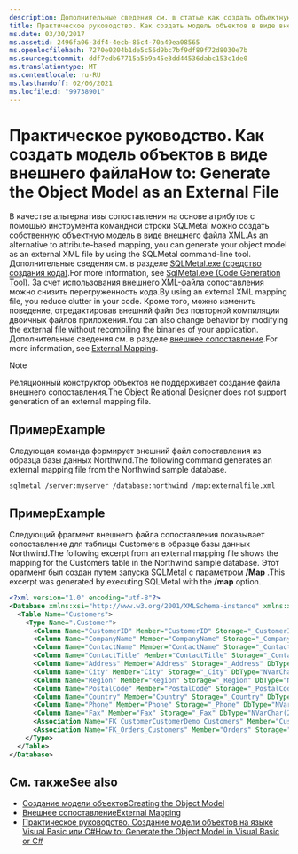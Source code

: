```yaml
---
description: Дополнительные сведения см. в статье как создать объектную модель как внешний файл.
title: Практическое руководство. Как создать модель объектов в виде внешнего файла
ms.date: 03/30/2017
ms.assetid: 2496fa06-3df4-4ecb-86c4-70a49ea08565
ms.openlocfilehash: 7270e0204b1de5c56d9bc7bf9df89f72d8030e7b
ms.sourcegitcommit: ddf7edb67715a5b9a45e3dd44536dabc153c1de0
ms.translationtype: MT
ms.contentlocale: ru-RU
ms.lasthandoff: 02/06/2021
ms.locfileid: "99738901"
---
```

# <a name="how-to-generate-the-object-model-as-an-external-file"></a><span data-ttu-id="80c0e-103">Практическое руководство. Как создать модель объектов в виде внешнего файла</span><span class="sxs-lookup"><span data-stu-id="80c0e-103">How to: Generate the Object Model as an External File</span></span>

<span data-ttu-id="80c0e-104">В качестве альтернативы сопоставления на основе атрибутов с помощью инструмента командной строки SQLMetal можно создать собственную объектную модель в виде внешнего файла XML.</span><span class="sxs-lookup"><span data-stu-id="80c0e-104">As an alternative to attribute-based mapping, you can generate your object model as an external XML file by using the SQLMetal command-line tool.</span></span> <span data-ttu-id="80c0e-105">Дополнительные сведения см. в разделе [SQLMetal.exe (средство создания кода)](../../../../tools/sqlmetal-exe-code-generation-tool.md).</span><span class="sxs-lookup"><span data-stu-id="80c0e-105">For more information, see [SqlMetal.exe (Code Generation Tool)](../../../../tools/sqlmetal-exe-code-generation-tool.md).</span></span> <span data-ttu-id="80c0e-106">За счет использования внешнего XML-файла сопоставления можно снизить перегруженность кода.</span><span class="sxs-lookup"><span data-stu-id="80c0e-106">By using an external XML mapping file, you reduce clutter in your code.</span></span> <span data-ttu-id="80c0e-107">Кроме того, можно изменить поведение, отредактировав внешний файл без повторной компиляции двоичных файлов приложения.</span><span class="sxs-lookup"><span data-stu-id="80c0e-107">You can also change behavior by modifying the external file without recompiling the binaries of your application.</span></span> <span data-ttu-id="80c0e-108">Дополнительные сведения см. в разделе [внешнее сопоставление](external-mapping.md).</span><span class="sxs-lookup"><span data-stu-id="80c0e-108">For more information, see [External Mapping](external-mapping.md).</span></span>  
  
> [!NOTE]
> <span data-ttu-id="80c0e-109">Реляционный конструктор объектов не поддерживает создание файла внешнего сопоставления.</span><span class="sxs-lookup"><span data-stu-id="80c0e-109">The Object Relational Designer does not support generation of an external mapping file.</span></span>  
  
## <a name="example"></a><span data-ttu-id="80c0e-110">Пример</span><span class="sxs-lookup"><span data-stu-id="80c0e-110">Example</span></span>  

 <span data-ttu-id="80c0e-111">Следующая команда формирует внешний файл сопоставления из образца базы данных Northwind.</span><span class="sxs-lookup"><span data-stu-id="80c0e-111">The following command generates an external mapping file from the Northwind sample database.</span></span>  
  
```console  
sqlmetal /server:myserver /database:northwind /map:externalfile.xml  
```  
  
## <a name="example"></a><span data-ttu-id="80c0e-112">Пример</span><span class="sxs-lookup"><span data-stu-id="80c0e-112">Example</span></span>  

 <span data-ttu-id="80c0e-113">Следующий фрагмент внешнего файла сопоставления показывает сопоставление для таблицы Customers в образце базы данных Northwind.</span><span class="sxs-lookup"><span data-stu-id="80c0e-113">The following excerpt from an external mapping file shows the mapping for the Customers table in the Northwind sample database.</span></span> <span data-ttu-id="80c0e-114">Этот фрагмент был создан путем запуска SQLMetal с параметром **/Map** .</span><span class="sxs-lookup"><span data-stu-id="80c0e-114">This excerpt was generated by executing SQLMetal with the **/map** option.</span></span>  
  
```xml  
<?xml version="1.0" encoding="utf-8"?>  
<Database xmlns:xsi="http://www.w3.org/2001/XMLSchema-instance" xmlns:xsd="http://www.w3.org/2001/XMLSchema" Name="northwnd">  
  <Table Name="Customers">  
    <Type Name=".Customer">  
      <Column Name="CustomerID" Member="CustomerID" Storage="_CustomerID" DbType="NChar(5) NOT NULL" CanBeNull="False" IsPrimaryKey="True" />  
      <Column Name="CompanyName" Member="CompanyName" Storage="_CompanyName" DbType="NVarChar(40) NOT NULL" CanBeNull="False" />  
      <Column Name="ContactName" Member="ContactName" Storage="_ContactName" DbType="NVarChar(30)" />  
      <Column Name="ContactTitle" Member="ContactTitle" Storage="_ContactTitle" DbType="NVarChar(30)" />  
      <Column Name="Address" Member="Address" Storage="_Address" DbType="NVarChar(60)" />  
      <Column Name="City" Member="City" Storage="_City" DbType="NVarChar(15)" />  
      <Column Name="Region" Member="Region" Storage="_Region" DbType="NVarChar(15)" />  
      <Column Name="PostalCode" Member="PostalCode" Storage="_PostalCode" DbType="NVarChar(10)" />  
      <Column Name="Country" Member="Country" Storage="_Country" DbType="NVarChar(15)" />  
      <Column Name="Phone" Member="Phone" Storage="_Phone" DbType="NVarChar(24)" />  
      <Column Name="Fax" Member="Fax" Storage="_Fax" DbType="NVarChar(24)" />  
      <Association Name="FK_CustomerCustomerDemo_Customers" Member="CustomerCustomerDemos" Storage="_CustomerCustomerDemos" ThisKey="CustomerID" OtherTable="CustomerCustomerDemo" OtherKey="CustomerID" DeleteRule="NO ACTION" />  
      <Association Name="FK_Orders_Customers" Member="Orders" Storage="_Orders" ThisKey="CustomerID" OtherTable="Orders" OtherKey="CustomerID" DeleteRule="NO ACTION" />  
    </Type>  
  </Table>  
</Database>  
```  
  
## <a name="see-also"></a><span data-ttu-id="80c0e-115">См. также</span><span class="sxs-lookup"><span data-stu-id="80c0e-115">See also</span></span>

- [<span data-ttu-id="80c0e-116">Создание модели объектов</span><span class="sxs-lookup"><span data-stu-id="80c0e-116">Creating the Object Model</span></span>](creating-the-object-model.md)
- [<span data-ttu-id="80c0e-117">Внешнее сопоставление</span><span class="sxs-lookup"><span data-stu-id="80c0e-117">External Mapping</span></span>](external-mapping.md)
- [<span data-ttu-id="80c0e-118">Практическое руководство. Создание модели объектов на языке Visual Basic или C#</span><span class="sxs-lookup"><span data-stu-id="80c0e-118">How to: Generate the Object Model in Visual Basic or C#</span></span>](how-to-generate-the-object-model-in-visual-basic-or-csharp.md)
